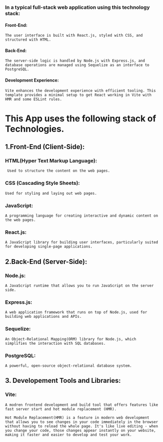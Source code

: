 
### In a typical full-stack web application using this technology stack:

#### Front-End: 
    The user interface is built with React.js, styled with CSS, and structured with HTML.

#### Back-End: 
    The server-side logic is handled by Node.js with Express.js, and database operations are managed using Sequelize as an interface to PostgreSQL.
#### Development Experience: 
    Vite enhances the development experience with efficient tooling. This template provides a minimal setup to get React working in Vite with HMR and some ESLint rules.

# This App uses the following stack of Technologies.

## 1.Front-End (Client-Side):

### HTML(Hyper Text Markup Language):
     Used to structure the content on the web pages.
### CSS (Cascading Style Sheets):
    Used for styling and laying out web pages.
### JavaScript: 
    A programming language for creating interactive and dynamic content on the web pages.
### React.js: 
    A JavaScript library for building user interfaces, particularly suited for developing single-page applications.

## 2.Back-End (Server-Side):
### Node.js: 
    A JavaScript runtime that allows you to run JavaScript on the server side.
### Express.js: 
    A web application framework that runs on top of Node.js, used for building web applications and APIs.
### Sequelize: 
    An Object-Relational Mapping(ORM) library for Node.js, which simplifies the interaction with SQL databases.
### PostgreSQL: 
    A powerful, open-source object-relational database system.

## 3. Developement Tools and Libraries:
### Vite: 
    A modren frontend development and build tool that offers features like fast server start and hot module replacement (HMR).
    
    Hot Module Replacement(HMR) is a feature in modern web development that allows you to see changes in your code immediately in the browser without having to reload the whole page. It's like live editing - when you change your code, those changes appear instantly on your website, making it faster and easier to develop and test your work.
    


 
